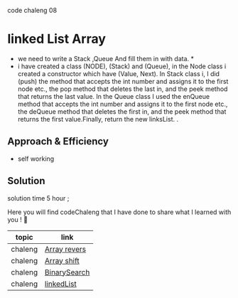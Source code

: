  code chaleng 08

 # linked List  Array
<!-- Short summary or background information -->
 * we need to write a Stack ,Queue And fill them in with  data. * <!-- Description of the challenge -->
 * i have created a class (NODE), (Stack) and (Queue), in the Node class i created a constructor which have (Value, Next).
In Stack class i, I did (push) the method that accepts the int number and assigns it to the first node etc., the pop method that deletes the last in, and the peek method that returns the last value.
In the Queue class I used the enQueue method that accepts the int number and assigns it to the first node etc., the deQueue method that deletes the first in, and the peek method that returns the first value.Finally, return the new linksList.
 .

## Approach & Efficiency
<!-- What approach did you take? Why? What is the Big O space/time for this approach? -->
 * self working

## Solution
<!-- Embedded whiteboard image -->
solution time 5 hour ;


Here you will find codeChaleng that I have done  to share what I learned with you ! 💙

 topic          | link  |
| ------------- | ------------- |
| chaleng |[Array revers](chalenges/ArrayReverse.java)  |
| chaleng |[Array shift](chalenges/ArrayShift.java)  |
| chaleng |[BinarySearch](chalenges/BinarySearch.java)  |
| chaleng |[linkedList](chalenges/LinkedList.java)  |
